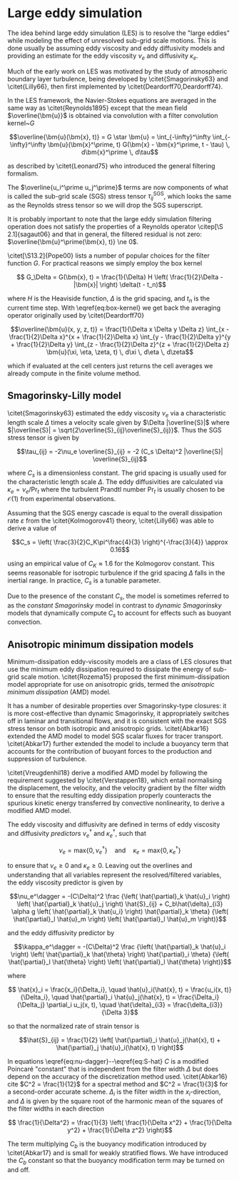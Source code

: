 # Large eddy simulation

The idea behind large eddy simulation (LES) is to resolve the "large eddies" while modeling the effect of unresolved
sub-grid scale motions. This is done usually be assuming eddy viscosity and eddy diffusivity models and providing an
estimate for the eddy viscosity $\nu_e$ and diffusivity $\kappa_e$.

Much of the early work on LES was motivated by the study of atmospheric boundary layer turbulence, being developed
by \citet{Smagorinsky63} and \citet{Lilly66}, then first implemented by \citet{Deardorff70,Deardorff74}.

In the LES framework, the Navier-Stokes equations are averaged in the same way as \citet{Reynolds1895} except that the
mean field $\overline{\bm{u}}$ is obtained via convolution with a filter convolution kernel~$G$
```math
\overline{\bm{u}(\bm{x}, t)} = G \star \bm{u} =
  \int_{-\infty}^\infty \int_{-\infty}^\infty
  \bm{u}(\bm{x}^\prime, t) G(\bm{x} - \bm{x}^\prime, t - \tau) \, d\bm{x}^\prime \, d\tau
```
as described by \citet{Leonard75} who introduced the general filtering formalism.

The $\overline{u_i^\prime u_j^\prime}$ terms are now components of what is called the sub-grid scale (SGS) stress
tensor $\tau^\text{SGS}_{ij}$, which looks the same as the Reynolds stress tensor so we will drop the SGS superscript.

It is probably important to note that the large eddy simulation filtering operation does not satisfy the properties
of a Reynolds operator \citep[\S 2.1]{sagaut06} and that in general, the filtered residual is not zero:
$\overline{\bm{u}^\prime(\bm{x}, t)} \ne 0$.

\citet[\S13.2]{Pope00} lists a number of popular choices for the filter function $G$. For practical reasons we
simply employ the box kernel
```math
  G_\Delta = G(\bm{x}, t) = \frac{1}{\Delta} H \left( \frac{1}{2}\Delta - |\bm{x}| \right) \delta(t - t_n)
```
where $H$ is the Heaviside function, $\Delta$ is the grid spacing, and $t_n$ is the current time step. With
\eqref{eq:box-kernel} we get back the averaging operator originally used by \citet{Deardorff70}
```math
\overline{\bm{u}(x, y, z, t)} =
  \frac{1}{\Delta x \Delta y \Delta z}
  \int_{x - \frac{1}{2}\Delta x}^{x + \frac{1}{2}\Delta x}
  \int_{y - \frac{1}{2}\Delta y}^{y + \frac{1}{2}\Delta y}
  \int_{z - \frac{1}{2}\Delta z}^{z + \frac{1}{2}\Delta z}
  \bm{u}(\xi, \eta, \zeta, t) \, d\xi \, d\eta \, d\zeta
```
which if evaluated at the cell centers just returns the cell averages we already compute in the finite volume method.


## Smagorinsky-Lilly model

\citet{Smagorinsky63} estimated the eddy viscosity $\nu_e$ via a characteristic length scale $\Delta$ times a velocity
scale given by $\Delta |\overline{S}|$ where $|\overline{S}| = \sqrt{2\overline{S}_{ij}\overline{S}_{ij}}$. Thus the
SGS stress tensor is given by
```math
\tau_{ij} = -2\nu_e \overline{S}_{ij} = -2 (C_s \Delta)^2 |\overline{S}| \overline{S}_{ij}
```
where $C_s$ is a dimensionless constant. The grid spacing is usually used for the characteristic length scale $\Delta$.
The eddy diffusivities are calculated via $\kappa_e = \nu_e / \text{Pr}_t$ where the turbulent Prandtl number
$\text{Pr}_t$ is usually chosen to be $\mathcal{O}(1)$ from experimental observations.

Assuming that the SGS energy cascade is equal to the overall dissipation rate $\varepsilon$ from the \citet{Kolmogorov41}
theory, \citet{Lilly66} was able to derive a value of
```math
C_s = \left( \frac{3}{2}C_K\pi^\frac{4}{3} \right)^{-\frac{3}{4}} \approx 0.16
```
using an empirical value of $C_K \approx 1.6$ for the Kolmogorov constant. This seems reasonable for isotropic
turbulence if the grid spacing $\Delta$ falls in the inertial range. In practice, $C_s$ is a tunable parameter.

Due to the presence of the constant $C_s$, the model is sometimes referred to as the *constant Smagorinsky* model
in contrast to *dynamic Smagorinsky* models that dynamically compute $C_s$ to account for effects such as buoyant
convection.

## Anisotropic minimum dissipation models

Minimum-dissipation eddy-viscosity models are a class of LES closures that use the minimum eddy dissipation required to
dissipate the energy of sub-grid scale motion. \citet{Rozema15} proposed the first minimum-dissipation model appropriate
for use on anisotropic grids, termed the *anisotropic minimum dissipation* (AMD) model.

It has a number of desirable properties over Smagorinsky-type closures: it is more cost-effective than dynamic
Smagorinsky, it appropriately switches off in laminar and transitional flows, and it is consistent with the exact SGS
stress tensor on both isotropic and anisotropic grids. \citet{Abkar16} extended the AMD model to model SGS scalar fluxes
for tracer transport. \citet{Abkar17} further extended the model to include a buoyancy term that accounts for the
contribution of buoyant forces to the production and suppression of turbulence.

\citet{Vreugdenhil18} derive a modified AMD model by following the requirement suggested by \citet{Verstappen18},
which entail normalising the displacement, the velocity, and the velocity gradient by the filter width to ensure that
the resulting eddy dissipation properly counteracts the spurious kinetic energy transferred by convective nonlinearity,
to derive a modified AMD model.

The eddy viscosity and diffusivity are defined in terms of eddy viscosity and diffusivity *predictors*
$\nu_e^\dagger$ and $\kappa_e^\dagger$, such that
```math
\nu_e = \text{max} \lbrace 0, \nu_e^\dagger \rbrace
\quad \text{and} \quad
\kappa_e = \text{max} \lbrace 0, \kappa_e^\dagger \rbrace
```
to ensure that $\nu_e \ge 0$ and $\kappa_e \ge 0$. Leaving out the overlines and understanding that all variables
represent the resolved/filtered variables, the eddy viscosity predictor is given by
```math
\nu_e^\dagger = -(C\Delta)^2
  \frac
    {\left( \hat{\partial}_k \hat{u}_i \right) \left( \hat{\partial}_k \hat{u}_j \right) \hat{S}_{ij}
    + C_b\hat{\delta}_{i3} \alpha g \left( \hat{\partial}_k \hat{u_i} \right) \hat{\partial}_k \theta}
    {\left( \hat{\partial}_l \hat{u}_m \right) \left( \hat{\partial}_l \hat{u}_m \right)}
```
and the eddy diffusivity predictor by
```math
\kappa_e^\dagger = -(C\Delta)^2
\frac
    {\left( \hat{\partial}_k \hat{u}_i \right) \left( \hat{\partial}_k \hat{\theta} \right) \hat{\partial}_i \theta}
    {\left( \hat{\partial}_l \hat{\theta} \right) \left( \hat{\partial}_l \hat{\theta} \right)}
```
where
```math
  \hat{x}_i = \frac{x_i}{\Delta_i}, \quad
  \hat{u}_i(\hat{x}, t) = \frac{u_i(x, t)}{\Delta_i}, \quad
  \hat{\partial}_i \hat{u}_j(\hat{x}, t) = \frac{\Delta_i}{\Delta_j} \partial_i u_j(x, t), \quad
  \hat{\delta}_{i3} = \frac{\delta_{i3}}{\Delta 3}
```
so that the normalized rate of strain tensor is
```math
\hat{S}_{ij} =
  \frac{1}{2} \left[ \hat{\partial}_i \hat{u}_j(\hat{x}, t) + \hat{\partial}_j \hat{u}_i(\hat{x}, t) \right]
```

In equations \eqref{eq:nu-dagger}--\eqref{eq:S-hat} $C$ is a modified Poincaré "constant" that is independent from
the filter width $\Delta$ but does depend on the accuracy of the discretization method used. \citet{Abkar16} cite
$C^2 = \frac{1}{12}$ for a spectral method and $C^2 = \frac{1}{3}$ for a second-order accurate scheme. $\Delta_i$ is
the filter width in the $x_i$-direction, and $\Delta$ is given by the square root of the harmonic mean of the squares
of the filter widths in each direction
```math
    \frac{1}{\Delta^2} = \frac{1}{3} \left( \frac{1}{\Delta x^2} + \frac{1}{\Delta y^2} + \frac{1}{\Delta z^2} \right)
```
The term multiplying $C_b$ is the buoyancy modification introduced by \citet{Abkar17} and is small for weakly stratified
flows. We have introduced the $C_b$ constant so that the buoyancy modification term may be turned on and off.
